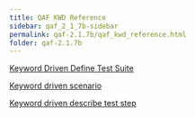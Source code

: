 ```yaml
---
title: QAF KWD Reference
sidebar: qaf_2_1_7b-sidebar
permalink: qaf-2.1.7b/qaf_kwd_reference.html
folder: qaf-2.1.7b
---
```


[Keyword Driven Define Test Suite](keyword_driven_define_test_suite.html)

[Keyword driven scenario](keyword_driven_scenario.html)

[Keyword driven describe test step](keyword_driven_describe_test_step.html)

 

